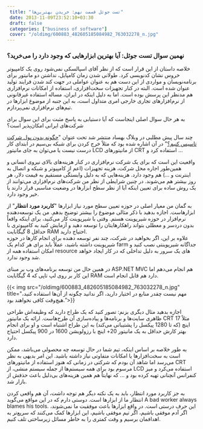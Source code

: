 ```yaml
---
 title: "تست جوئل قسمت نهم: خریدن بهترین‌ها" 
 date: 2013-11-09T23:52:10+03:30
 draft: false 
 categories: ["business of software"]
 cover: "/oldimg/600883_482605185084982_763032278_n.jpg"
---
```




### نهمین سوال تست جوئل: آیا بهترین ابزارهایی که وجود دارد را می‌خرید؟



خلاصه داستان از این قرار است که از نظر آقای اسپالسکی نمی‌شود روی یک کامپیوتر خروس نشان کدنویسی کرد. طولانی شدن زمان کامپایل، نداشتن دو مانیتور برای برنامه‌نویسان و مواردی از این دست هم به عنوان عواملی در جهت کند شدن فرایند تولید عنوان شده است. البته در کنار تجهیزات سخت‌افزاری، استفاده از امکانات نرم‌افزاری هم مدنظر این پرسش بوده است. اما به دلیل اینکه در ایران، مساله استفاده غیرقانونی از نرم‌افزارهای تجاری خارجی امری متداول است، به این جنبه از موضوع ابزارها در تیم‌های نرم‌افزاری نمی‌پردازم.



به هر حال سوال اصلی اینجاست که آیا دستیابی به پاسخ مثبت برای این سوال برای شرکت‌های ایرانی امکان‌پذیر است؟



چند سال پیش مطلبی در وبلاگ بهساد منتشر شد تحت عنوان "[چگونه بدون پول شرکت تاسیس کنیم؟](http://www.behsad.com/weblog/?p=447)" در آن اشاره شده بود که مثلاً خرج کردن برای شبکه بی‌سیم در ابتدای کار درست نیست یا می‌توان به جای مانیتور LCD از مانیتورهای CRT استفاده کرد و ...



واقعیت این است که برای یک شرکت نرم‌افزاری در کنار هزینه‌های بالای نیروی انسانی و همین‌طور اجاره محل شرکت، هزینه تجهیزات (اعم از کامپیوتر و شبکه و اتصال به اینترنت و ...) هم وجود دارد. هزینه‌هایی که به دلیل وابستگی مستقیم به قیمت دلار، هر روز بیشتر هم می‌شوند. در چنین شرایطی از نظر من شرکت‌های نرم‌افزاری می‌توانند از یک روش ساده برای تعیین اینکه آیا از نظر سطح ابزارها در وضعیت مناسبی قرار دارند یا خیر وجود دارد.



به گمان من معیار اصلی در حوزه تعیین سطح مورد نیاز ابزارها "**کاربرد مورد انتظار**" از ابزارهاست. اجازه بدهید با ذکر مثالی موضوع را بیشتر توضیح بدهم. من یک توسعه‌دهنده نرم‌افزار در حوزه شیرپوینت هستم. وقتی با شیرپوینت کار می‌کنید، برای اینکه واقعاً بدون دردسر و معطلی بتواند راهکارهایتان را توسعه دهید و آزمایش کنید به کامپیوتری با حداقل 8 گیگابایت RAM احتیاج دارید.  
علاوه بر این، اگر بخواهید در شرکت، چند نفر توسعه دهنده برای انجام کارها در حوزه شیرپوینت داشته باشید، عملاً باید برای هر کدام یک farm جداگانه شیرپوینتی نصب کنید و امکان استفاده همه از resource های یک سرور به دلیل تداخلی که در کار ایجاد خواهد شد وجود ندارد.



در همین حال من توسعه برنامه‌های وب بر مبنای ASP.NET MVC هم انجام می‌دهم اما این کار بر روی لپ تاپی که 4 گیگابایت RAM دارد هم قابل انجام است.


{{< img src="/oldimg/600883_482605185084982_763032278_n.jpg" title="مهم نیست چقدر منابع در اختیار دارید، اگر ندانید چگونه از آن‌ها استفاده کنید، هیچ‌وقت کافی نخواهند بود.">}}



اجازه بدهید مثال دیگری بزنم: تصور کنید که یک طراح دارید که وظیفه‌اش طراحی ظاهری سایت‌ها و برنامه‌ها و پیاده‌سازی آن طرح‌هاست. ارائه یک مانیتور CRT مثلاً 17 اینچ (که تا 1280 پیکسل را پشتیبانی می‌کند) به این طراح اشتباه است و او برای انجام بهتر کارش حداقل به یک مانیتور 20+ اینچ با رزولویشن 1600 در 900 پیکسل احتیاج دارد.



به طور خلاصه بر اساس اینکه، تیم شما در حال توسعه چه محصولی می‌باشد، ممکن است به سخت‌افزارها یا امکانات متفاوتی نیاز داشته باشید. این امر بدیهی به نظر می‌رسد اما شاهد آن بودم که شرکتی در زمانی که هنوز استفاده از مانیتورهای CRT مرسوم بود برای همه سیستم‌ها از جمله سیستم منشی، از LCD استفاده می‌کرد و میز کنفرانس آنچنانی تهیه کرده بود و ... که نهایتاً هم همین هزینه‌های بی‌دلیل باعث حذفش از بازار شد.



به جز کاربرد مورد انتظار، باید به یک نکته دیگر هم توجه داشت، آن هم واقعی کردن انتظار ما از ابزارها است. دوستی دارم که در این مواقع می‌گوید A bad worker always blames his tools. این حرف درستی است. در واقع ابزارها باعث موفقیت ما نمی‌شوند، اگر آدم موفقی باشیم، اگر تیم موفقی باشیم، این ابزارها کمک می‌کنند که سریع‌تر به اهدافمان برسیم و وقت کمتری را به خاطر مسائل زیرساختی تلف کنیم.

